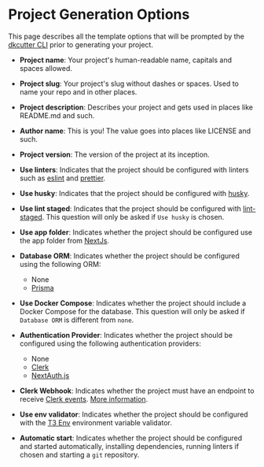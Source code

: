 # Project Generation Options

This page describes all the template options that will be prompted by the [dkcutter CLI](https://github.com/dkshs/dkcutter) prior to generating your project.

- **Project name**: Your project's human-readable name, capitals and spaces allowed.

- **Project slug**: Your project's slug without dashes or spaces. Used to name your repo and in other places.

- **Project description**: Describes your project and gets used in places like README.md and such.

- **Author name**: This is you! The value goes into places like LICENSE and such.

- **Project version**: The version of the project at its inception.

- **Use linters**: Indicates that the project should be configured with linters such as [eslint](https://eslint.org/) and [prettier](https://prettier.io/).

- **Use husky**: Indicates that the project should be configured with [husky](https://typicode.github.io/husky/).

- **Use lint staged**: Indicates that the project should be configured with [lint-staged](https://github.com/okonet/lint-staged). This question will only be asked if `Use husky` is chosen.

- **Use app folder**: Indicates whether the project should be configured use the app folder from [NextJs](https://nextjs.org/docs/app).

- **Database ORM**: Indicates whether the project should be configured using the following ORM:

  - None
  - [Prisma](https://www.prisma.io/)

- **Use Docker Compose**: Indicates whether the project should include a Docker Compose for the database. This question will only be asked if `Database ORM` is different from `none`.

- **Authentication Provider**: Indicates whether the project should be configured using the following authentication providers:

  - None
  - [Clerk](https://clerk.com/)
  - [NextAuth.js](https://next-auth.js.org/)

- **Clerk Webhook**: Indicates whether the project must have an endpoint to receive [Clerk events](https://clerk.com/docs/integrations/webhooks#supported-webhook-events). [More information](https://clerk.com/docs/users/sync-data#sync-clerk-data-to-your-backend-with-webhooks).

- **Use env validator**: Indicates whether the project should be configured with the [T3 Env](https://env.t3.gg/) environment variable validator.

- **Automatic start**: Indicates whether the project should be configured and started automatically, installing dependencies, running linters if chosen and starting a `git` repository.

